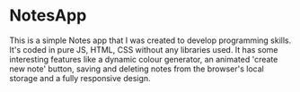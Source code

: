# NotesApp

This is a simple Notes app that I was created to develop programming skills. 
It's coded in pure JS, HTML, CSS without any libraries used.
It has some interesting features like a dynamic colour generator, an animated 'create new note' button, saving and deleting notes from the browser's local storage and a fully responsive design.
